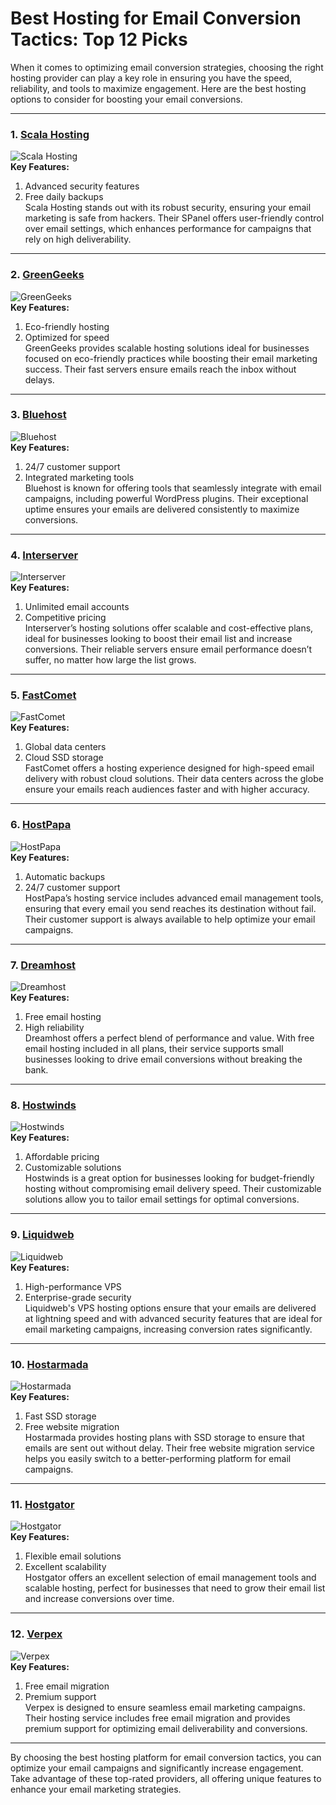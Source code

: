 # Best Hosting for Email Conversion Tactics: Top 12 Picks

When it comes to optimizing email conversion strategies, choosing the right hosting provider can play a key role in ensuring you have the speed, reliability, and tools to maximize engagement. Here are the best hosting options to consider for boosting your email conversions.

---

### 1. [Scala Hosting](https://snipitx.com/scala-jy)  
![Scala Hosting](https://i.imgur.com/uJ5JIK3.png "Scala Web Hosting")  
**Key Features:**
1. Advanced security features
2. Free daily backups  
Scala Hosting stands out with its robust security, ensuring your email marketing is safe from hackers. Their SPanel offers user-friendly control over email settings, which enhances performance for campaigns that rely on high deliverability.

---

### 2. [GreenGeeks](https://snipitx.com/greengeeks-jy)  
![GreenGeeks](https://i.imgur.com/eEwuntu.jpg "GreenGeeks Hosting")  
**Key Features:**
1. Eco-friendly hosting
2. Optimized for speed  
GreenGeeks provides scalable hosting solutions ideal for businesses focused on eco-friendly practices while boosting their email marketing success. Their fast servers ensure emails reach the inbox without delays.

---

### 3. [Bluehost](https://snipitx.com/bluehost-jy)  
![Bluehost](https://i.imgur.com/PasFF9E.jpeg "Bluehost Hosting")  
**Key Features:**
1. 24/7 customer support  
2. Integrated marketing tools  
Bluehost is known for offering tools that seamlessly integrate with email campaigns, including powerful WordPress plugins. Their exceptional uptime ensures your emails are delivered consistently to maximize conversions.

---

### 4. [Interserver](https://snipitx.com/interserver-jy)  
![Interserver](https://i.imgur.com/OM5dOEW.jpeg "Interserver Hosting")  
**Key Features:**
1. Unlimited email accounts  
2. Competitive pricing  
Interserver’s hosting solutions offer scalable and cost-effective plans, ideal for businesses looking to boost their email list and increase conversions. Their reliable servers ensure email performance doesn’t suffer, no matter how large the list grows.

---

### 5. [FastComet](https://snipitx.com/fastcomet-jy)  
![FastComet](https://i.imgur.com/7qgXuWp.png "FastComet Hosting")  
**Key Features:**
1. Global data centers  
2. Cloud SSD storage  
FastComet offers a hosting experience designed for high-speed email delivery with robust cloud solutions. Their data centers across the globe ensure your emails reach audiences faster and with higher accuracy.

---

### 6. [HostPapa](https://snipitx.com/hostpapa-jy)  
![HostPapa](https://i.imgur.com/ouDTkvl.jpeg "HostPapa Hosting")  
**Key Features:**
1. Automatic backups  
2. 24/7 customer support  
HostPapa’s hosting service includes advanced email management tools, ensuring that every email you send reaches its destination without fail. Their customer support is always available to help optimize your email campaigns.

---

### 7. [Dreamhost](https://snipitx.com/dreamhost-jy)  
![Dreamhost](https://i.imgur.com/rXIg8ip.jpeg "Dreamhost Hosting")  
**Key Features:**
1. Free email hosting  
2. High reliability  
Dreamhost offers a perfect blend of performance and value. With free email hosting included in all plans, their service supports small businesses looking to drive email conversions without breaking the bank.

---

### 8. [Hostwinds](https://snipitx.com/hostwinds-jy)  
![Hostwinds](https://i.imgur.com/53aSNXx.jpeg "Hostwinds Hosting")  
**Key Features:**
1. Affordable pricing  
2. Customizable solutions  
Hostwinds is a great option for businesses looking for budget-friendly hosting without compromising email delivery speed. Their customizable solutions allow you to tailor email settings for optimal conversions.

---

### 9. [Liquidweb](https://snipitx.com/liquidweb-jy)  
![Liquidweb](https://i.imgur.com/4IvT9SC.jpeg "Liquidweb Hosting")  
**Key Features:**
1. High-performance VPS  
2. Enterprise-grade security  
Liquidweb's VPS hosting options ensure that your emails are delivered at lightning speed and with advanced security features that are ideal for email marketing campaigns, increasing conversion rates significantly.

---

### 10. [Hostarmada](https://snipitx.com/hostarmada-jy)  
![Hostarmada](https://i.imgur.com/KFbdf3o.jpeg "Hostarmada Hosting")  
**Key Features:**
1. Fast SSD storage  
2. Free website migration  
Hostarmada provides hosting plans with SSD storage to ensure that emails are sent out without delay. Their free website migration service helps you easily switch to a better-performing platform for email campaigns.

---

### 11. [Hostgator](https://snipitx.com/hostgator-jy)  
![Hostgator](https://i.imgur.com/BcVkH57.jpeg "Hostgator Hosting")  
**Key Features:**
1. Flexible email solutions  
2. Excellent scalability  
Hostgator offers an excellent selection of email management tools and scalable hosting, perfect for businesses that need to grow their email list and increase conversions over time.

---

### 12. [Verpex](https://snipitx.com/verpex-jy)  
![Verpex](https://i.imgur.com/6x5LhiS.jpeg "Verpex Hosting")  
**Key Features:**
1. Free email migration  
2. Premium support  
Verpex is designed to ensure seamless email marketing campaigns. Their hosting service includes free email migration and provides premium support for optimizing email deliverability and conversions.

---

By choosing the best hosting platform for email conversion tactics, you can optimize your email campaigns and significantly increase engagement. Take advantage of these top-rated providers, all offering unique features to enhance your email marketing strategies.

